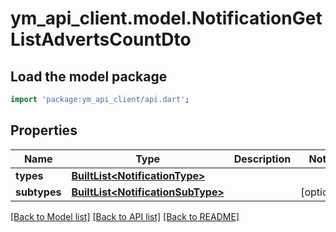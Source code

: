 # ym_api_client.model.NotificationGetListAdvertsCountDto

## Load the model package
```dart
import 'package:ym_api_client/api.dart';
```

## Properties
Name | Type | Description | Notes
------------ | ------------- | ------------- | -------------
**types** | [**BuiltList&lt;NotificationType&gt;**](NotificationType.md) |  | 
**subtypes** | [**BuiltList&lt;NotificationSubType&gt;**](NotificationSubType.md) |  | [optional] 

[[Back to Model list]](../README.md#documentation-for-models) [[Back to API list]](../README.md#documentation-for-api-endpoints) [[Back to README]](../README.md)


